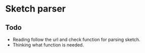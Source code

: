 # Sketch parser

## Todo

- Reading follow the url and check function for parsing sketch.
- Thinking what function is needed.